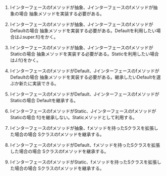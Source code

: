 1. Iインターフェースのfメソッドが抽象、Jインターフェースのfメソッドが抽象の場合
抽象メソッドを実装する必要がある。

2. Iインターフェースのfメソッドが抽象、JインターフェースのfメソッドがDefaultの場合
抽象メソッドを実装する必要がある。Defaultを利用したい場合はJ.super.f()をかく。

3. Iインターフェースのfメソッドが抽象、JインターフェースのfメソッドがStaticの場合
抽象メソッドを実装する必要がある。Staticを利用したい場合はJ.f()をかく。

4. IインターフェースのfメソッドがDefault、JインターフェースのfメソッドがDefaultの場合
抽象メソッドを実装する必要がある。継承したいDefaultを選ぶか新たに実装できる。

5. IインターフェースのfメソッドがDefault、JインターフェースのfメソッドがStaticの場合
Defaultを継承する。

6. IインターフェースのfメソッドがStatic、JインターフェースのfメソッドがStaticの場合
f()を継承しない。Staticメソッドとして利用する。

7. Iインターフェースのfメソッドが抽象、fメソッドを持ったSクラスを拡張した場合の場合
Sクラスのfメソッドを継承する。

8. IインターフェースのfメソッドがDefault、fメソッドを持ったSクラスを拡張した場合の場合
Sクラスのfメソッドを継承する。

9. IインターフェースのfメソッドがStatic、fメソッドを持ったSクラスを拡張した場合の場合
Sクラスのfメソッドを継承する。

